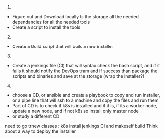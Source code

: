 1)
 - Figure out and Download locally to the storage all the needed dependancies for all the needed tools
 - Create a script to install the tools

2)
 - Create a Build script that will build a new installer

3)
 - Create a jenkings file (CI) that will syntax check the bash script, and if it fails it should notify the DevOps team and if success than package the scripts and binaries and save at the storage (wrap the installer?)

 4)
  - choose a CD, or ansible and create a playbook to copy and run installer, or a pipe line that will ssh to a machine and copy the files and run them
  - Part of CD is to check if k8s is installed and if it is, if its a worker node, update a new node, and if not k8s so install only master node
  - or study a different CD


  need to go trhew classes :
  k8s install
  jenkings CI and makeself build
  Think about a way to deploy the installer
